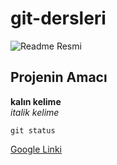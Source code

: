# git-dersleri

![Readme Resmi](https://myoctocat.com/assets/images/base-octocat.svg)
## Projenin Amacı
**kalın kelime** <br/>
*italik kelime*

`git status`

[Google Linki](http://www.google.com)
